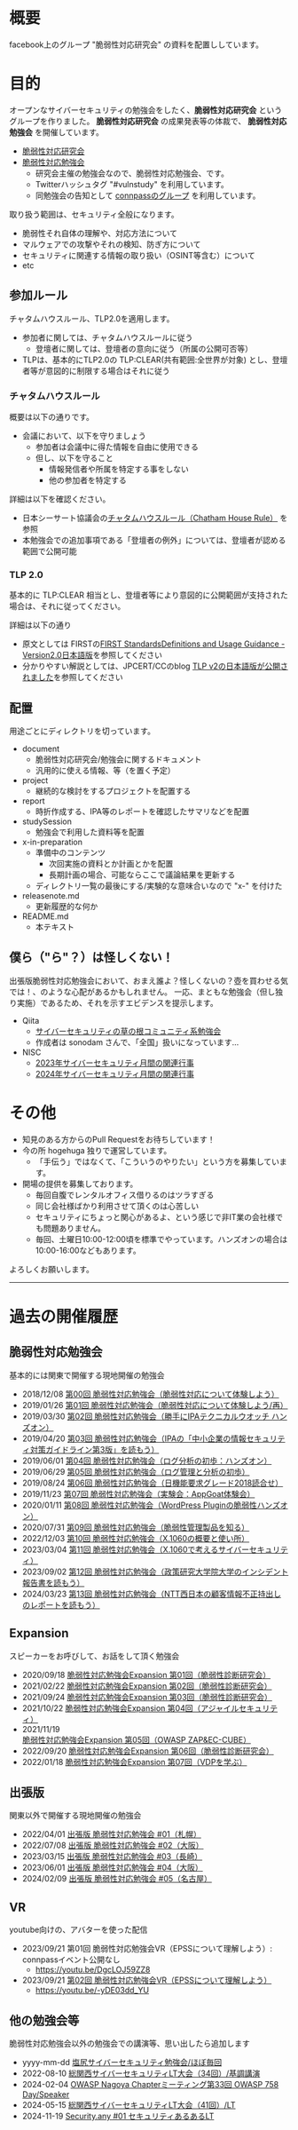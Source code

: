 # 概要

facebook上のグループ "脆弱性対応研究会" の資料を配置ししています。

# 目的

オープンなサイバーセキュリティの勉強会をしたく、**脆弱性対応研究会** というグループを作りました。
**脆弱性対応研究会** の成果発表等の体裁で、 **脆弱性対応勉強会** を開催しています。

- [脆弱性対応研究会](https://www.facebook.com/groups/zeijyakuseitaioukenkyukai/)
- [脆弱性対応勉強会](https://zeijyakuseitaioukenkyukai.connpass.com/)
  - 研究会主催の勉強会なので、脆弱性対応勉強会、です。
  - Twitterハッシュタグ "#vulnstudy" を利用しています。
  - 同勉強会の告知として [connpassのグループ](https://zeijyakuseitaioukenkyukai.connpass.com/) を利用しています。

取り扱う範囲は、セキュリティ全般になります。

- 脆弱性それ自体の理解や、対応方法について
- マルウェアでの攻撃やそれの検知、防ぎ方について
- セキュリティに関連する情報の取り扱い（OSINT等含む）について
- etc

## 参加ルール

チャタムハウスルール、TLP2.0を適用します。
- 参加者に関しては、チャタムハウスルールに従う
  - 登壇者に関しては、登壇者の意向に従う（所属の公開可否等）
- TLPは、基本的にTLP2.0の TLP:CLEAR(共有範囲:全世界が対象) とし、登壇者等が意図的に制限する場合はそれに従う

### チャタムハウスルール

概要は以下の通りです。
- 会議において、以下を守りましょう
  - 参加者は会議中に得た情報を自由に使用できる
  - 但し、以下を守ること
    - 情報発信者や所属を特定する事をしない
    - 他の参加者を特定する


詳細は以下を確認ください。
- 日本シーサート協議会の[チャタムハウスルール（Chatham House Rule）](https://www.nca.gr.jp/activity/#:~:text=%E3%83%81%E3%83%A3%E3%82%BF%E3%83%A0%E3%83%8F%E3%82%A6%E3%82%B9%E3%83%AB%E3%83%BC%E3%83%AB%E3%81%A8%E3%81%AF,%E3%83%AB%E3%83%BC%E3%83%AB%E3%81%A8%E3%81%AA%E3%81%A3%E3%81%A6%E3%81%84%E3%81%BE%E3%81%99%E3%80%82) を参照
- 本勉強会での追加事項である「登壇者の例外」については、登壇者が認める範囲で公開可能

### TLP 2.0

基本的に TLP:CLEAR 相当とし、登壇者等により意図的に公開範囲が支持された場合は、それに従ってください。

詳細は以下の通り
- 原文としては FIRSTの[FIRST StandardsDefinitions and Usage Guidance -Version2.0日本語版](https://www.first.org/tlp/docs/v2/tlp-v2_ja.pdf)を参照してください
- 分かりやすい解説としては、JPCERT/CCのblog [TLP v2の日本語版が公開されました](https://blogs.jpcert.or.jp/ja/2022/09/tlp-v2.html)を参照してください

## 配置 

用途ごとにディレクトリを切っています。

- document
  - 脆弱性対応研究会/勉強会に関するドキュメント
  - 汎用的に使える情報、等（を置く予定）
- project
  - 継続的な検討をするプロジェクトを配置する
- report
  - 時折作成する、IPA等のレポートを確認したサマリなどを配置
- studySession
  - 勉強会で利用した資料等を配置
- x-in-preparation
  - 準備中のコンテンツ
    - 次回実施の資料とか計画とかを配置
    - 長期計画の場合、可能ならここで議論結果を更新する
  - ディレクトリ一覧の最後にする/実験的な意味合いなので "x-" を付けた
- releasenote.md
  - 更新履歴的な何か
- README.md
  - 本テキスト

## 僕ら（"ら"？）は怪しくない！

出張版脆弱性対応勉強会において、おまえ誰よ？怪しくないの？壺を買わせる気では！、のような心配があるかもしれません。
一応、まともな勉強会（但し独り実施）であるため、それを示すエビデンスを提示します。

- Qiita
  - [サイバーセキュリティの草の根コミュニティ系勉強会](https://qiita.com/sonodam/items/2b3add928a7d1ae0f657)
  - 作成者は sonodam さんで、「全国」扱いになっています…
- NISC
  - [2023年サイバーセキュリティ月間の関連行事](https://security-portal.nisc.go.jp/cybersecuritymonth/2023/events/index.html#tokyo)
  - [2024年サイバーセキュリティ月間の関連行事](https://security-portal.nisc.go.jp/cybersecuritymonth/2024/events/index.html)


# その他

- 知見のある方からのPull Requestをお待ちしています！
- 今の所 hogehuga 独りで運営しています。
  - 「手伝う」ではなくて、「こういうのやりたい」という方を募集しています。
- 開場の提供を募集しております。
  - 毎回自腹でレンタルオフィス借りるのはツラすぎる
  - 同じ会社様ばかり利用させて頂くのは心苦しい
  - セキュリティにちょっと関心があるよ、という感じで非IT業の会社様でも問題ありません。
  - 毎回、土曜日10:00-12:00頃を標準でやっています。ハンズオンの場合は10:00-16:00などもあります。

よろしくお願いします。

---

# 過去の開催履歴

## 脆弱性対応勉強会

基本的には関東で開催する現地開催の勉強会

- 2018/12/08 [第00回 脆弱性対応勉強会（脆弱性対応について体験しよう）](https://zeijyakuseitaioukenkyukai.connpass.com/event/109946/)
- 2019/01/26 [第01回 脆弱性対応勉強会（脆弱性対応について体験しよう/再）](https://zeijyakuseitaioukenkyukai.connpass.com/event/113847/)
- 2019/03/30 [第02回 脆弱性対応勉強会（勝手にIPAテクニカルウオッチ ハンズオン）](https://zeijyakuseitaioukenkyukai.connpass.com/event/123143/)
- 2019/04/20 [第03回 脆弱性対応勉強会（IPAの「中小企業の情報セキュリティ対策ガイドライン第3版」を読もう）](https://zeijyakuseitaioukenkyukai.connpass.com/event/127635/)
- 2019/06/01 [第04回 脆弱性対応勉強会（ログ分析の初歩：ハンズオン）](https://zeijyakuseitaioukenkyukai.connpass.com/event/131007/)
- 2019/06/29 [第05回 脆弱性対応勉強会（ログ管理と分析の初歩）](https://zeijyakuseitaioukenkyukai.connpass.com/event/137131/)
- 2019/08/24 [第06回 脆弱性対応勉強会（日機能要求グレード2018読合せ）](https://zeijyakuseitaioukenkyukai.connpass.com/event/141424/)
- 2019/11/23 [第07回 脆弱性対応勉強会（実験会：AppGoat体験会）](https://zeijyakuseitaioukenkyukai.connpass.com/event/156511/)
- 2020/01/11 [第08回 脆弱性対応勉強会（WordPress Pluginの脆弱性ハンズオン）](https://zeijyakuseitaioukenkyukai.connpass.com/event/160949/)
- 2020/07/31 [第09回 脆弱性対応勉強会（脆弱性管理製品を知る）](https://zeijyakuseitaioukenkyukai.connpass.com/event/182959/)
- 2022/12/03 [第10回 脆弱性対応勉強会（X.1060の概要と使い所）](https://zeijyakuseitaioukenkyukai.connpass.com/event/266469/)
- 2023/03/04 [第11回 脆弱性対応勉強会（X.1060で考えるサイバーセキュリティ）](https://zeijyakuseitaioukenkyukai.connpass.com/event/269837/)
- 2023/09/02 [第12回 脆弱性対応勉強会（政策研究大学院大学のインシデント報告書を読もう）](https://zeijyakuseitaioukenkyukai.connpass.com/event/294430/)
- 2024/03/23 [第13回 脆弱性対応勉強会（NTT西日本の顧客情報不正持出しのレポートを読もう）](https://zeijyakuseitaioukenkyukai.connpass.com/event/312278/)

## Expansion

スピーカーをお呼びして、お話をして頂く勉強会

- 2020/09/18 [脆弱性対応勉強会Expansion 第01回（脆弱性診断研究会）](https://zeijyakuseitaioukenkyukai.connpass.com/event/187890/)
- 2021/02/22 [脆弱性対応勉強会Expansion 第02回（脆弱性診断研究会）](https://zeijyakuseitaioukenkyukai.connpass.com/event/203607/)
- 2021/09/24 [脆弱性対応勉強会Expansion 第03回（脆弱性診断研究会）](https://zeijyakuseitaioukenkyukai.connpass.com/event/224525/)
- 2021/10/22 [脆弱性対応勉強会Expansion 第04回（アジャイルセキュリティ）](https://zeijyakuseitaioukenkyukai.connpass.com/event/226862/)
- 2021/11/19 [脆弱性対応勉強会Expansion 第05回（OWASP ZAP&EC-CUBE）](https://zeijyakuseitaioukenkyukai.connpass.com/event/229038/)
- 2022/09/20 [脆弱性対応勉強会Expansion 第06回（脆弱性診断研究会）](https://zeijyakuseitaioukenkyukai.connpass.com/event/254807/)
- 2022/01/18 [脆弱性対応勉強会Expansion 第07回（VDPを学ぶ）](https://zeijyakuseitaioukenkyukai.connpass.com/event/305932/)

## 出張版

関東以外で開催する現地開催の勉強会

- 2022/04/01 [出張版 脆弱性対応勉強会 #01（札幌）](https://zeijyakuseitaioukenkyukai.connpass.com/event/242948/)
- 2022/07/08 [出張版 脆弱性対応勉強会 #02（大阪）](https://zeijyakuseitaioukenkyukai.connpass.com/event/253265/)
- 2023/03/15 [出張版 脆弱性対応勉強会 #03（長崎）](https://zeijyakuseitaioukenkyukai.connpass.com/event/275421/)
- 2023/06/01 [出張版 脆弱性対応勉強会 #04（大阪）](https://zeijyakuseitaioukenkyukai.connpass.com/event/285245/)
- 2024/02/09 [出張版 脆弱性対応勉強会 #05（名古屋）](https://zeijyakuseitaioukenkyukai.connpass.com/event/306261/)


## VR

youtube向けの、アバターを使った配信

- 2023/09/21 第01回 脆弱性対応勉強会VR（EPSSについて理解しよう）: connpassイベント公開なし
  - https://youtu.be/DgcLOJ59ZZ8
- 2023/09/21 [第02回 脆弱性対応勉強会VR（EPSSについて理解しよう）](https://zeijyakuseitaioukenkyukai.connpass.com/event/331547/)
  - https://youtu.be/-yDE03dd_YU


## 他の勉強会等

脆弱性対応勉強会以外の勉強会での講演等、思い出したら追加します

- yyyy-mm-dd [塩尻サイバーセキュリティ勉強会/ほぼ毎回](https://shiojiri-cyber.connpass.com/)
- 2022-08-10 [総関西サイバーセキュリティLT大会（34回）/基調講演](https://sec-kansai.connpass.com/event/253980/)
- 2024-02-04 [OWASP Nagoya Chapterミーティング第33回 OWASP 758 Day/Speaker](https://owaspnagoya.connpass.com/event/305686/)
- 2024-05-15 [総関西サイバーセキュリティLT大会（41回）/LT](https://sec-kansai.connpass.com/event/316351/)
- 2024-11-19 [Security.any #01 セキュリティあるあるLT](https://security-any.connpass.com/event/333680/)
